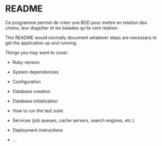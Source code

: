 # README

Ce programme permet de créer une BDD pour mettre en relation des chiens, leur dogsitter et les balades qu'ils vont réaliser. 


This README would normally document whatever steps are necessary to get the
application up and running.

Things you may want to cover:

* Ruby version

* System dependencies

* Configuration

* Database creation

* Database initialization

* How to run the test suite

* Services (job queues, cache servers, search engines, etc.)

* Deployment instructions

* ...

